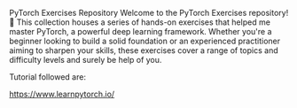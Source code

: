 PyTorch Exercises Repository
Welcome to the PyTorch Exercises repository! 🚀 This collection houses a series of hands-on exercises that helped me master PyTorch, a powerful deep learning framework. Whether you're a beginner looking to build a solid foundation or an experienced practitioner aiming to sharpen your skills, these exercises cover a range of topics and difficulty levels and surely be help of you.


Tutorial followed are:
 
 https://www.learnpytorch.io/
